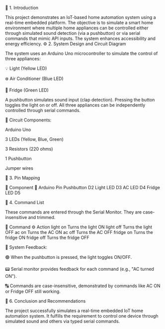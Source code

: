 📝 1. Introduction

This project demonstrates an IoT-based home automation system using a real-time embedded platform. The objective is to simulate a smart home environment where multiple home appliances can be controlled either through simulated sound detection (via a pushbutton) or via serial commands that mimic API inputs. The system enhances accessibility and energy efficiency.
⚙️ 2. System Design and Circuit Diagram

The system uses an Arduino Uno microcontroller to simulate the control of three appliances:

💡 Light (Yellow LED)

❄️ Air Conditioner (Blue LED)

🧊 Fridge (Green LED)

A pushbutton simulates sound input (clap detection). Pressing the button toggles the light on or off. All three appliances can be independently controlled through serial commands.

🔩 Circuit Components:

Arduino Uno

3 LEDs (Yellow, Blue, Green)

3 Resistors (220 ohms)

1 Pushbutton

Jumper wires



📍 3. Pin Mapping

🧩 Component        🔌 Arduino Pin
    Pushbutton         D2
    Light LED          D3
    AC LED             D4
    Fridge LED         D5

💬 4. Command List

These commands are entered through the Serial Monitor. They are case-insensitive and trimmed.

🧾 Command                 ⚙️ Action
light on                     Turns the light ON
light off                    Turns the light OFF
ac on                        Turns the AC ON
ac off                       Turns the AC OFF
fridge on                    Turns the fridge ON
fridge off                   Turns the fridge OFF

🔄 System Feedback:

🟢 When the pushbutton is pressed, the light toggles ON/OFF.

📟 Serial monitor provides feedback for each command (e.g., "AC turned ON").

🔠 Commands are case-insensitive, demonstrated by commands like AC ON or Fridge OFF still working.


🧠 6. Conclusion and Recommendations

The project successfully simulates a real-time embedded IoT home automation system. 
It fulfills the requirement to control one device through simulated sound and others via typed serial commands.
